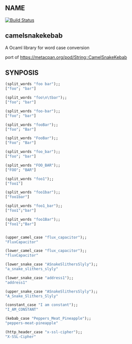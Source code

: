 ##  NAME

[![Build Status](https://travis-ci.org/swuecho/camelsnakekebab.svg?branch=master)](https://travis-ci.org/swuecho/camelsnakekebab)

## camelsnakekebab 

A Ocaml library for word case conversion

port of  https://metacpan.org/pod/String::CamelSnakeKebab 


## SYNPOSIS

```ocaml
(split_words "foo bar");;
["foo"; "bar"] 

(split_words "foo\n\tbar");;
["foo"; "bar"] 

(split_words "foo-bar");;
["foo"; "bar"] 

(split_words "fooBar");;
["foo"; "Bar"] 

(split_words "FooBar");;
["Foo"; "Bar"] 

(split_words "foo_bar");; 
["foo"; "bar"] 

(split_words "FOO_BAR");; 
["FOO"; "BAR"] 

(split_words "foo1");; 
["foo1"] 

(split_words "foo1bar");; 
["foo1bar"] 

(split_words "foo1_bar");;
["foo1";"bar"] 

(split_words "foo1Bar");;
["foo1";"Bar"] 


(upper_camel_case "flux_capacitor");;
"FluxCapacitor" 

(lower_camel_case "flux_capacitor");;
"fluxCapacitor" 

(lower_snake_case "ASnakeSlithersSlyly");; 
"a_snake_slithers_slyly" 

(lower_snake_case "address1");; 
"address1" 

(upper_snake_case "ASnakeSlithersSlyly");; 
"A_Snake_Slithers_Slyly"

(constant_case "I am constant");;
"I_AM_CONSTANT" 

(kebab_case "Peppers_Meat_Pineapple");;
"peppers-meat-pineapple" 

(http_header_case "x-ssl-cipher");; 
"X-SSL-Cipher"  
```

